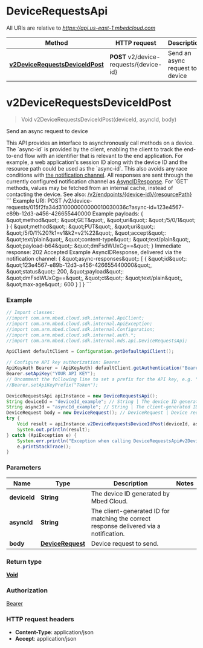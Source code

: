# DeviceRequestsApi

All URIs are relative to *https://api.us-east-1.mbedcloud.com*

Method | HTTP request | Description
------------- | ------------- | -------------
[**v2DeviceRequestsDeviceIdPost**](DeviceRequestsApi.md#v2DeviceRequestsDeviceIdPost) | **POST** v2/device-requests/{device-id} | Send an async request to device


<a name="v2DeviceRequestsDeviceIdPost"></a>
# **v2DeviceRequestsDeviceIdPost**
> Void v2DeviceRequestsDeviceIdPost(deviceId, asyncId, body)

Send an async request to device

This API provides an interface to asynchronously call methods on a device.  The &#x60;async-id&#x60; is provided by the client, enabling the client to track the end-to-end flow with an identifier that is relevant to the end application. For example, a web application&#39;s session ID along with the device ID and the resource path could be used as the &#x60;async-id&#x60;. This also avoids any race conditions with [the notification channel](/docs/v1.2/connecting/event-notification.html). All responses are sent through the currently configured notification channel as [AsyncIDResponse](/docs/v1.2/service-api-references/connect-api.html#AsyncIDResponse).  For &#x60;GET&#x60; methods, values may be fetched from an internal cache, instead of contacting the device.  See also: [/v2/endpoints/{device-id}/{resourcePath}](/docs/v1.2/service-api-references/connect-api.html#v2EndpointsDeviceIdResourcePathGet)  &#x60;&#x60;&#x60; Example URI: POST /v2/device-requests/015f2fa34d310000000000010030036c?async-id&#x3D;123e4567-e89b-12d3-a456-426655440000  Example payloads: { \&quot;method\&quot;: \&quot;GET\&quot;, \&quot;uri\&quot;: \&quot;/5/0/1\&quot; } { \&quot;method\&quot;: \&quot;PUT\&quot;, \&quot;uri\&quot;: \&quot;/5/0/1%20?k1&#x3D;v1&amp;k2&#x3D;v2%22\&quot;, \&quot;accept\&quot;: \&quot;text/plain\&quot;, \&quot;content-type\&quot;: \&quot;text/plain\&quot;, \&quot;payload-b64\&quot;: \&quot;dmFsdWUxCg&#x3D;&#x3D;\&quot; }  Immediate response: 202 Accepted  Example AsyncIDResponse, delivered via the notification channel: { \&quot;async-responses\&quot;: [ { \&quot;id\&quot;: \&quot;123e4567-e89b-12d3-a456-426655440000\&quot;, \&quot;status\&quot;: 200, \&quot;payload\&quot;: \&quot;dmFsdWUxCg&#x3D;&#x3D;\&quot;, \&quot;ct\&quot;: \&quot;text/plain\&quot;, \&quot;max-age\&quot;: 600 } ] } &#x60;&#x60;&#x60; 

### Example
```java
// Import classes:
//import com.arm.mbed.cloud.sdk.internal.ApiClient;
//import com.arm.mbed.cloud.sdk.internal.ApiException;
//import com.arm.mbed.cloud.sdk.internal.Configuration;
//import com.arm.mbed.cloud.sdk.internal.auth.*;
//import com.arm.mbed.cloud.sdk.internal.mds.api.DeviceRequestsApi;

ApiClient defaultClient = Configuration.getDefaultApiClient();

// Configure API key authorization: Bearer
ApiKeyAuth Bearer = (ApiKeyAuth) defaultClient.getAuthentication("Bearer");
Bearer.setApiKey("YOUR API KEY");
// Uncomment the following line to set a prefix for the API key, e.g. "Token" (defaults to null)
//Bearer.setApiKeyPrefix("Token");

DeviceRequestsApi apiInstance = new DeviceRequestsApi();
String deviceId = "deviceId_example"; // String | The device ID generated by Mbed Cloud.
String asyncId = "asyncId_example"; // String | The client-generated ID for matching the correct response delivered via a notification.
DeviceRequest body = new DeviceRequest(); // DeviceRequest | Device request to send.
try {
    Void result = apiInstance.v2DeviceRequestsDeviceIdPost(deviceId, asyncId, body);
    System.out.println(result);
} catch (ApiException e) {
    System.err.println("Exception when calling DeviceRequestsApi#v2DeviceRequestsDeviceIdPost");
    e.printStackTrace();
}
```

### Parameters

Name | Type | Description  | Notes
------------- | ------------- | ------------- | -------------
 **deviceId** | **String**| The device ID generated by Mbed Cloud. |
 **asyncId** | **String**| The client-generated ID for matching the correct response delivered via a notification. |
 **body** | [**DeviceRequest**](DeviceRequest.md)| Device request to send. |

### Return type

[**Void**](.md)

### Authorization

[Bearer](../README.md#Bearer)

### HTTP request headers

 - **Content-Type**: application/json
 - **Accept**: application/json

